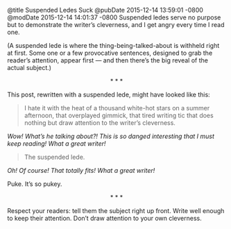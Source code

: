 @title Suspended Ledes Suck
@pubDate 2015-12-14 13:59:01 -0800
@modDate 2015-12-14 14:01:37 -0800
Suspended ledes serve no purpose but to demonstrate the writer’s cleverness, and I get angry every time I read one.

(A suspended lede is where the thing-being-talked-about is withheld right at first. Some one or a few provocative sentences, designed to grab the reader’s attention, appear first — and then there’s the big reveal of the actual subject.)

<p style="text-align:center">* * *</p>

This post, rewritten with a suspended lede, might have looked like this:

>I hate it with the heat of a thousand white-hot stars on a summer afternoon, that overplayed gimmick, that tired writing tic that does nothing but draw attention to the writer’s cleverness.

*Wow! What’s he talking about?! This is so danged interesting that I must keep reading! What a great writer!*

>The suspended lede.

*Oh! Of course! That totally fits! What a great writer!*

Puke. It’s so pukey.

<p style="text-align:center">* * *</p>

Respect your readers: tell them the subject right up front. Write well enough to keep their attention. Don’t draw attention to your own cleverness.
